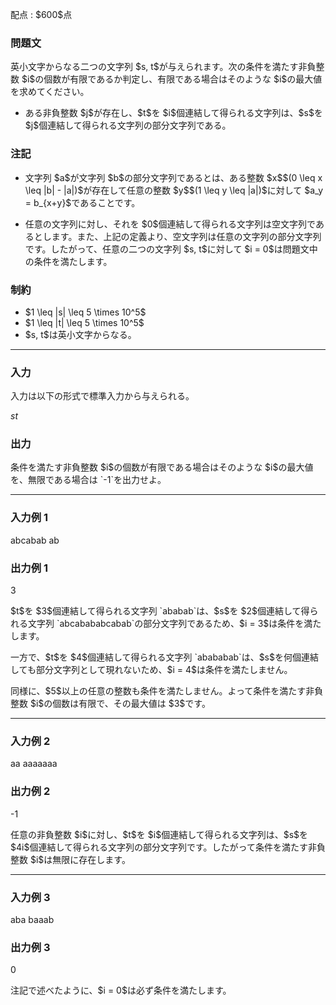 
<div>

<span>

<span>

<p>
配点 : $600$点
</p>

<div>

<section>

### **問題文**

<p>
英小文字からなる二つの文字列 $s, t$が与えられます。次の条件を満たす非負整数 $i$の個数が有限であるか判定し、有限である場合はそのような $i$の最大値を求めてください。
</p>

<ul>

<li>
ある非負整数 $j$が存在し、$t$を $i$個連結して得られる文字列は、$s$を $j$個連結して得られる文字列の部分文字列である。
</li>

</ul>

</section>

</div>

<div>

<section>

### **注記**

<ul>

<li>

<p>
文字列 $a$が文字列 $b$の部分文字列であるとは、ある整数 $x$$(0 \leq x \leq |b| - |a|)$が存在して任意の整数 $y$$(1 \leq y \leq |a|)$に対して $a_y = b_{x+y}$であることです。
</p>

</li>

<li>

<p>
任意の文字列に対し、それを $0$個連結して得られる文字列は空文字列であるとします。また、上記の定義より、空文字列は任意の文字列の部分文字列です。したがって、任意の二つの文字列 $s, t$に対して $i = 0$は問題文中の条件を満たします。
</p>

</li>

</ul>

</section>

</div>

<div>

<section>

### **制約**

<ul>

<li>
$1 \leq |s| \leq 5 \times 10^5$
</li>

<li>
$1 \leq |t| \leq 5 \times 10^5$
</li>

<li>
$s, t$は英小文字からなる。
</li>

</ul>

</section>

</div>

---

<div>

<div>

<section>

### **入力**

<p>
入力は以下の形式で標準入力から与えられる。
</p>

<div>

$s$$t$
</div>

</section>

</div>

<div>

<section>

### **出力**

<p>
条件を満たす非負整数 $i$の個数が有限である場合はそのような $i$の最大値を、無限である場合は `-1`を出力せよ。
</p>

</section>

</div>

</div>

---

<div>

<section>

### **入力例 1**

<div>

abcabab
ab

</div>

</section>

</div>

<div>

<section>

### **出力例 1**

<div>

3

</div>

<p>
$t$を $3$個連結して得られる文字列 `ababab`は、$s$を $2$個連結して得られる文字列 `abcabababcabab`の部分文字列であるため、$i = 3$は条件を満たします。
</p>

<p>
一方で、$t$を $4$個連結して得られる文字列 `abababab`は、$s$を何個連結しても部分文字列として現れないため、$i = 4$は条件を満たしません。
</p>

<p>
同様に、$5$以上の任意の整数も条件を満たしません。よって条件を満たす非負整数 $i$の個数は有限で、その最大値は $3$です。
</p>

</section>

</div>

---

<div>

<section>

### **入力例 2**

<div>

aa
aaaaaaa

</div>

</section>

</div>

<div>

<section>

### **出力例 2**

<div>

-1

</div>

<p>
任意の非負整数 $i$に対し、$t$を $i$個連結して得られる文字列は、$s$を $4i$個連結して得られる文字列の部分文字列です。したがって条件を満たす非負整数 $i$は無限に存在します。
</p>

</section>

</div>

---

<div>

<section>

### **入力例 3**

<div>

aba
baaab

</div>

</section>

</div>

<div>

<section>

### **出力例 3**

<div>

0

</div>

<p>
注記で述べたように、$i = 0$は必ず条件を満たします。
</p>

</section>

</div>

</span>

</span>

</div>
